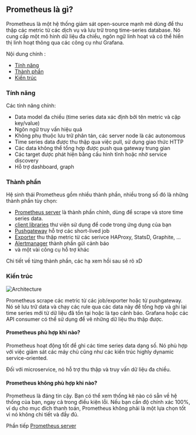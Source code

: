 ## Prometheus là gì?

Prometheus là một hệ thống giám sát open-source mạnh mẽ dùng để thu thập các metric từ các dịch vụ và lưu trữ trong time-series database. Nó cung cấp một mô hinh dữ liệu đa chiều, ngôn ngữ linh hoạt và có thể hiển thị linh hoạt thông qua các công cụ như Grafana.

Nội dung chính : 

- [Tính năng](#feature)
- [Thành phần](#component)
- [Kiến trúc](#architecture)



<a name="feature"></a>
### Tính năng

Các tính năng chính:

- Data model đa chiều (time series data xác định bởi tên metric và cặp key/value)
- Ngôn ngữ truy vấn hiệu quả
- Không phụ thuộc lưu trữ phân tán, các server node là các autonomous
- Time series data được thu thập qua việc pull, sử dụng giao thức HTTP
- Các data không thể tổng hợp được push qua gateway trung gian
- Các target được phát hiện bằng cấu hình tĩnh hoặc nhờ service discovery
- Hỗ trợ dashboard, graph

<a name="component"></a>
### Thành phần 

Hệ sinh thái Prometheus gồm nhiều thành phần, nhiều trong số đó là những thành phần tùy chọn: 

- [Prometheus server](https://github.com/prometheus/prometheus) là thành phần chính, dùng để scrape và store time series data.
- [client libraries](https://prometheus.io/docs/instrumenting/clientlibs/) thư viện sử dụng để code trong ứng dụng của bạn
- [Pushgateway](https://github.com/prometheus/pushgateway) hỗ trợ các short-lived job
- [Exporter](https://prometheus.io/docs/instrumenting/exporters/) thu thập metric từ các serivce HAProxy, StatsD, Graphite, ... 
- [Alertmanager](https://github.com/prometheus/alertmanager) thành phần gửi cảnh báo
- và một vài công cụ hỗ trợ khác 

Chi tiết về từng thành phần, các hạ xem hồi sau sẽ rõ xD

<a name="architecture"></a>
### Kiến trúc

![Architecture]()

Prometheus scrape các metric từ các job/exporter hoặc từ pushgateway. Nó sẽ lưu trữ data và chạy các rule qua các data này để tổng hợp và ghi lại time series mới từ dữ liệu đã tồn tại hoặc là tạo cảnh báo. Grafana hoặc các API consumer có thể sử dụng để vẽ những dữ liệu thu thập được. 


#### Prometheus phù hợp khi nào?

Prometheus hoạt động tốt để ghi các time series data dạng số. Nó phù hợp với việc giám sát các máy chủ cũng như các kiến trúc highly dynamic service-oriented.

Đối với microservice, nó hỗ trợ thu thập và truy vấn dữ liệu đa chiều.

#### Prometheus không phù hợp khi nào?

Prometheus là đáng tin cậy. Bạn có thể xem thống kê nào có sẵn về hệ thống của bạn, ngay cả trong điều kiện lỗi. Nếu bạn cần độ chính xác 100%, ví dụ cho mục đích thanh toán, Prometheus không phải là một lựa chọn tốt vì nó không chi tiết và đầy đủ.


Phần tiếp [Prometheus server]()